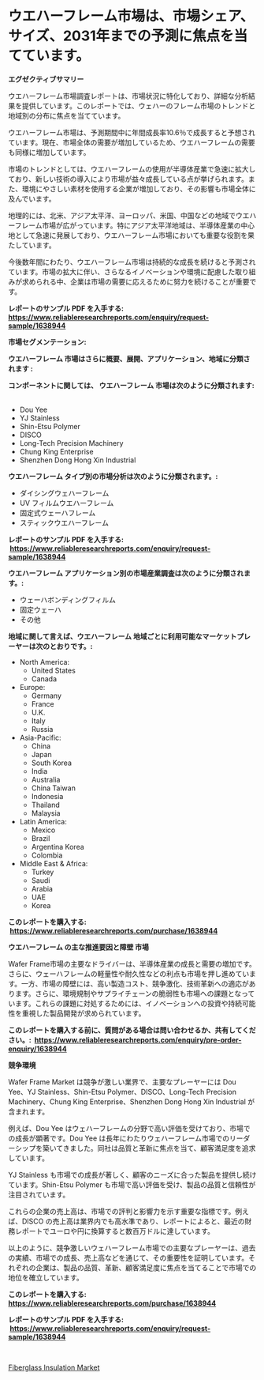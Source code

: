 <p><h1>ウエハーフレーム市場は、市場シェア、サイズ、2031年までの予測に焦点を当てています。</h1></p><p><strong>エグゼクティブサマリー</strong></p>
<p><p>ウエハーフレーム市場調査レポートは、市場状況に特化しており、詳細な分析結果を提供しています。このレポートでは、ウェハーのフレーム市場のトレンドと地域別の分布に焦点を当てています。</p><p>ウエハーフレーム市場は、予測期間中に年間成長率10.6％で成長すると予想されています。現在、市場全体の需要が増加しているため、ウエハーフレームの需要も同様に増加しています。</p><p>市場のトレンドとしては、ウエハーフレームの使用が半導体産業で急速に拡大しており、新しい技術の導入により市場が益々成長している点が挙げられます。また、環境にやさしい素材を使用する企業が増加しており、その影響も市場全体に及んでいます。</p><p>地理的には、北米、アジア太平洋、ヨーロッパ、米国、中国などの地域でウエハーフレーム市場が広がっています。特にアジア太平洋地域は、半導体産業の中心地として急速に発展しており、ウエハーフレーム市場においても重要な役割を果たしています。</p><p>今後数年間にわたり、ウエハーフレーム市場は持続的な成長を続けると予測されています。市場の拡大に伴い、さらなるイノベーションや環境に配慮した取り組みが求められる中、企業は市場の需要に応えるために努力を続けることが重要です。</p></p>
<p><strong>レポートのサンプル PDF を入手する: <a href="https://www.reliableresearchreports.com/enquiry/request-sample/1638944">https://www.reliableresearchreports.com/enquiry/request-sample/1638944</a></strong></p>
<p><strong>市場セグメンテーション:</strong></p>
<p><strong> ウエハーフレーム 市場はさらに概要、展開、アプリケーション、地域に分類されます :</strong></p>
<p><strong>コンポーネントに関しては、 ウエハーフレーム 市場は次のように分類されます: &nbsp;</strong></p>
<p><ul><li>Dou Yee</li><li>YJ Stainless</li><li>Shin-Etsu Polymer</li><li>DISCO</li><li>Long-Tech Precision Machinery</li><li>Chung King Enterprise</li><li>Shenzhen Dong Hong Xin Industrial</li></ul></p>
<p><strong> ウエハーフレーム タイプ別の市場分析は次のように分類されます。:</strong></p>
<p><ul><li>ダイシングウェハーフレーム</li><li>UV フィルムウエハーフレーム</li><li>固定式ウェーハフレーム</li><li>スティックウエハーフレーム</li></ul></p>
<p><strong>レポートのサンプル PDF を入手する: &nbsp;<a href="https://www.reliableresearchreports.com/enquiry/request-sample/1638944">https://www.reliableresearchreports.com/enquiry/request-sample/1638944</a></strong></p>
<p><strong> ウエハーフレーム アプリケーション別の市場産業調査は次のように分類されます。:</strong></p>
<p><ul><li>ウェーハボンディングフィルム</li><li>固定ウェーハ</li><li>その他</li></ul></p>
<p><strong>地域に関して言えば、ウエハーフレーム 地域ごとに利用可能なマーケットプレーヤーは次のとおりです。:</strong></p>
<p><ul>
    <li>
        North America:
        <ul>
            <li>United States</li>
            <li>Canada</li>
        </ul>
    </li>
    <li>
        Europe:
        <ul>
            <li>Germany</li>
            <li>France</li>
            <li>U.K.</li>
            <li>Italy</li>
            <li>Russia</li>
        </ul>
    </li>
    <li>
        Asia-Pacific:
        <ul>
            <li>China</li>
            <li>Japan</li>
            <li>South Korea</li>
            <li>India</li>
            <li>Australia</li>
            <li>China Taiwan</li>
            <li>Indonesia</li>
            <li>Thailand</li>
            <li>Malaysia</li>
        </ul>
    </li>
    <li>
        Latin America:
        <ul>
            <li>Mexico</li>
            <li>Brazil</li>
            <li>Argentina Korea</li>
            <li>Colombia</li>
        </ul>
    </li>
    <li>
        Middle East & Africa:
        <ul>
            <li>Turkey</li>
            <li>Saudi</li>
            <li>Arabia</li>
            <li>UAE</li>
            <li>Korea</li>
        </ul>
    </li>
    </ul></p>
<p><strong>このレポートを購入する: &nbsp;<a href="https://www.reliableresearchreports.com/purchase/1638944">https://www.reliableresearchreports.com/purchase/1638944</a></strong></p>
<p><strong>ウエハーフレーム の主な推進要因と障壁 市場</strong></p>
<p><p>Wafer Frame市場の主要なドライバーは、半導体産業の成長と需要の増加です。さらに、ウェーハフレームの軽量性や耐久性などの利点も市場を押し進めています。一方、市場の障壁には、高い製造コスト、競争激化、技術革新への適応があります。さらに、環境規制やサプライチェーンの脆弱性も市場への課題となっています。これらの課題に対処するためには、イノベーションへの投資や持続可能性を重視した製品開発が求められています。</p></p>
<p><strong>このレポートを購入する前に、質問がある場合は問い合わせるか、共有してください。:&nbsp; <a href="https://www.reliableresearchreports.com/enquiry/pre-order-enquiry/1638944">https://www.reliableresearchreports.com/enquiry/pre-order-enquiry/1638944</a></strong></p>
<p><strong>競争環境</strong></p>
<p><p>Wafer Frame Market は競争が激しい業界で、主要なプレーヤーには Dou Yee、YJ Stainless、Shin-Etsu Polymer、DISCO、Long-Tech Precision Machinery、Chung King Enterprise、Shenzhen Dong Hong Xin Industrial が含まれます。</p><p>例えば、Dou Yee はウェハーフレームの分野で高い評価を受けており、市場での成長が顕著です。Dou Yee は長年にわたりウェハーフレーム市場でのリーダーシップを築いてきました。同社は品質と革新に焦点を当て、顧客満足度を追求しています。</p><p>YJ Stainless も市場での成長が著しく、顧客のニーズに合った製品を提供し続けています。Shin-Etsu Polymer も市場で高い評価を受け、製品の品質と信頼性が注目されています。</p><p>これらの企業の売上高は、市場での評判と影響力を示す重要な指標です。例えば、DISCO の売上高は業界内でも高水準であり、レポートによると、最近の財務レポートでユーロや円に換算すると数百万ドルに達しています。</p><p>以上のように、競争激しいウェハーフレーム市場での主要なプレーヤーは、過去の実績、市場での成長、売上高などを通じて、その重要性を証明しています。それぞれの企業は、製品の品質、革新、顧客満足度に焦点を当てることで市場での地位を確立しています。</p></p>
<p><strong>このレポートを購入する: &nbsp; <a href="https://www.reliableresearchreports.com/purchase/1638944">https://www.reliableresearchreports.com/purchase/1638944</a></strong></p>
<p><strong>レポートのサンプル PDF を入手する: &nbsp;<a href="https://www.reliableresearchreports.com/enquiry/request-sample/1638944">https://www.reliableresearchreports.com/enquiry/request-sample/1638944</a></strong><strong></strong></p>
<p>&nbsp;</p>
<p><p><a href="https://noble-drawer-34c.notion.site/Global-Fiberglass-Insulation-Market-by-Types-Applications-and-Major-Players-with-Regional-Growth--ad7dcccf644942a1b797b92c1f0e9448">Fiberglass Insulation Market</a></p></p>